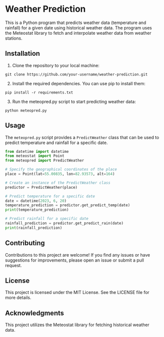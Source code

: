 # Weather Prediction
This is a Python program that predicts weather data (temperature and rainfall) for a given date using historical weather data. The program uses the Meteostat library to fetch and interpolate weather data from weather stations.

## Installation

1. Clone the repository to your local machine:
```console
git clone https://github.com/your-username/weather-prediction.git
```

2. Install the required dependencies. You can use pip to install them:
```console
pip install -r requirements.txt
```

3. Run the meteopred.py script to start predicting weather data:
```console
python meteopred.py
```

## Usage

The `meteopred.py` script provides a `PredictWeather` class that can be used to predict temperature and rainfall for a specific date.

```python
from datetime import datetime
from meteostat import Point
from meteopred import PredictWeather

# Specify the geographical coordinates of the place
place = Point(lat=55.00835, lon=82.93573, alt=164)

# Create an instance of the PredictWeather class
predictor = PredictWeather(place)

# Predict temperature for a specific date
date = datetime(2023, 6, 20)
temperature_prediction = predictor.get_predict_temp(date)
print(temperature_prediction)

# Predict rainfall for a specific date
rainfall_prediction = predictor.get_predict_rain(date)
print(rainfall_prediction)
```

## Contributing
Contributions to this project are welcome! If you find any issues or have suggestions for improvements, please open an issue or submit a pull request.

## License
This project is licensed under the MIT License. See the LICENSE file for more details.

## Acknowledgments
This project utilizes the Meteostat library for fetching historical weather data.
